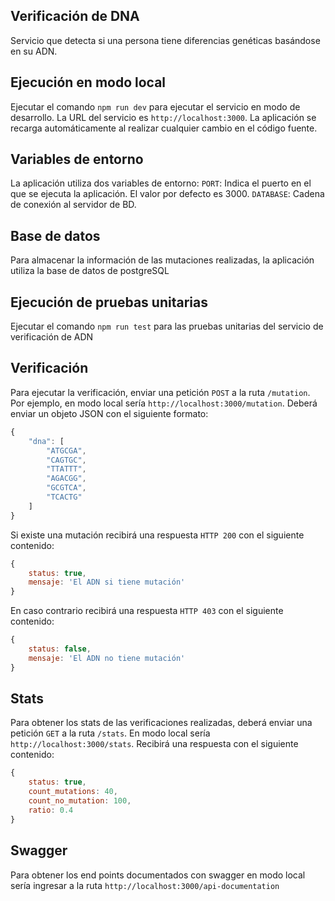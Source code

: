 ## Verificación de DNA
Servicio que detecta si una persona tiene diferencias genéticas basándose en su ADN.

## Ejecución en modo local
Ejecutar el comando `npm run dev` para ejecutar el servicio en modo de desarrollo. La URL del servicio es `http://localhost:3000`. La aplicación se recarga automáticamente al realizar cualquier cambio en el código fuente.

## Variables de entorno
La aplicación utiliza dos variables de entorno: 
`PORT`: Indica el puerto en el que se ejecuta la aplicación. El valor por defecto es 3000.
`DATABASE`: Cadena de conexión al servidor de BD.

## Base de datos
Para almacenar la información de las mutaciones realizadas, la aplicación utiliza la base de datos de postgreSQL

## Ejecución de pruebas unitarias
Ejecutar el comando `npm run test` para las pruebas unitarias del servicio de verificación de ADN

## Verificación
Para ejecutar la verificación, enviar una petición `POST` a la ruta `/mutation`. Por ejemplo, en modo local sería `http://localhost:3000/mutation`. Deberá enviar un objeto JSON con el siguiente formato:
```js
{
    "dna": [
        "ATGCGA",
        "CAGTGC",
        "TTATTT",
        "AGACGG",
        "GCGTCA",
        "TCACTG"
    ]
}
```

Si existe una mutación recibirá una respuesta `HTTP 200` con el siguiente contenido:
```js
{
    status: true,
    mensaje: 'El ADN si tiene mutación'
}
```

En caso contrario recibirá una respuesta `HTTP 403` con el siguiente contenido:
```js
{
    status: false,
    mensaje: 'El ADN no tiene mutación'
}
```

## Stats
Para obtener los stats de las verificaciones realizadas, deberá enviar una petición `GET` a la ruta `/stats`. En modo local sería `http://localhost:3000/stats`. Recibirá una respuesta con el siguiente contenido:
```js
{
    status: true,
    count_mutations: 40,
    count_no_mutation: 100,
    ratio: 0.4
}
```

## Swagger
Para obtener los end points documentados con swagger en modo local sería ingresar a la ruta `http://localhost:3000/api-documentation`